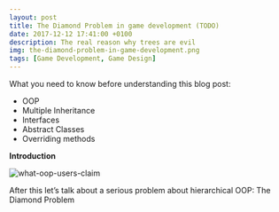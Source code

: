 ```yaml
---
layout: post
title: The Diamond Problem in game development (TODO)
date: 2017-12-12 17:41:00 +0100
description: The real reason why trees are evil
img: the-diamond-problem-in-game-development.png
tags: [Game Development, Game Design]
---
```


What you need to know before understanding this blog post:

- OOP
- Multiple Inheritance
- Interfaces
- Abstract Classes
- Overriding methods

**Introduction**

![what-oop-users-claim]({{site.baseurl}}/assets/img/what-oop-users-claim.png)


After this let’s talk about a serious problem about hierarchical OOP: The Diamond Problem
